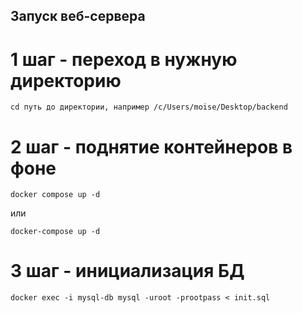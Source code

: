 ## Запуск веб-сервера
# 1 шаг - переход в нужную директорию
```
cd путь до директории, например /c/Users/moise/Desktop/backend
```
# 2 шаг - поднятие контейнеров в фоне
```
docker compose up -d
```
или
```
docker-compose up -d
```
# 3 шаг - инициализация БД
```
docker exec -i mysql-db mysql -uroot -prootpass < init.sql
```
